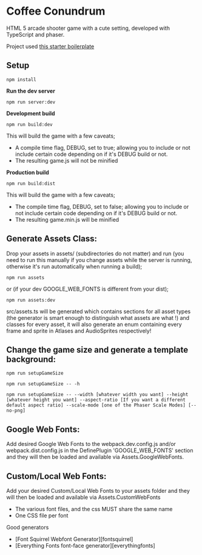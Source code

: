 # Coffee Conundrum
HTML 5 arcade shooter game with a cute setting, developed with TypeScript and phaser.

Project used [this starter boilerplate](https://github.com/rroylance/phaser-npm-webpack-typescript-starter-project)

## Setup

`npm install`

<b>Run the dev server</b>

`npm run server:dev`

<b>Development build</b>

`npm run build:dev`

This will build the game with a few caveats;
- A compile time flag, DEBUG, set to true; allowing you to include or not include certain code depending on if it's DEBUG build or not.
- The resulting game.js will not be minified

<b>Production build</b>

`npm run build:dist`

This will build the game with a few caveats;
- The compile time flag, DEBUG, set to false; allowing you to include or not include certain code depending on if it's DEBUG build or not.
- The resulting game.min.js will be minified

## Generate Assets Class:

Drop your assets in assets/ (subdirectories do not matter) and run (you need to run this manually if you change assets while the server is running, otherwise it's run automatically when running a build);

`npm run assets`

or (if your dev GOOGLE_WEB_FONTS is different from your dist);

`npm run assets:dev`

src/assets.ts will be generated which contains sections for all asset types (the generator is smart enough to distinguish what assets are what !) and classes for every asset, it will also generate an enum containing every frame and sprite in Atlases and AudioSprites respectively!

## Change the game size and generate a template background:

`npm run setupGameSize`

`npm run setupGameSize -- -h`

`npm run setupGameSize -- --width [whatever width you want] --height [whatever height you want] --aspect-ratio [If you want a different default aspect ratio] --scale-mode [one of the Phaser Scale Modes] [--no-png]`

## Google Web Fonts:

Add desired Google Web Fonts to the webpack.dev.config.js and/or webpack.dist.config.js in the DefinePlugin 'GOOGLE_WEB_FONTS' section and they will then be loaded and available via Assets.GoogleWebFonts.

## Custom/Local Web Fonts:

Add your desired Custom/Local Web Fonts to your assets folder and they will then be loaded and available via Assets.CustomWebFonts
- The various font files, and the css MUST share the same name
- One CSS file per font

Good generators
- [Font Squirrel Webfont Generator][fontsquirrel]
- [Everything Fonts font-face generator][everythingfonts]

